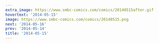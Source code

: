 ```yaml
---
extra_image: https://www.smbc-comics.com/comics/20140515after.gif
hovertext: '2014-05-15'
image: https://www.smbc-comics.com/comics/20140515.png
next: '2014-05-16'
prev: '2014-05-14'
title: '2014-05-15'
---
```


